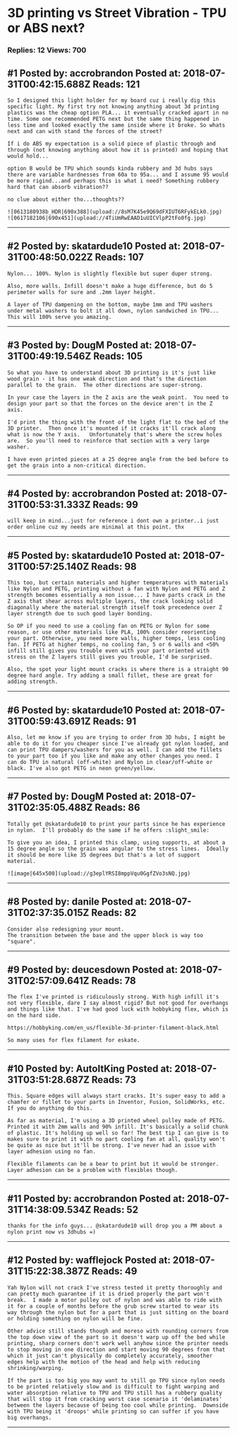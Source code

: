 # 3D printing vs Street Vibration - TPU or ABS next?

### Replies: 12 Views: 700

## \#1 Posted by: accrobrandon Posted at: 2018-07-31T00:42:15.688Z Reads: 121

```
So I designed this light holder for my board cuz i really dig this specific light. My first try not knowing anything about 3d printing plastics was the cheap option PLA... it eventually cracked apart in no time. Some one recommended PETG next but the same thing happened in less time and looked exactly the same inside where it broke. So whats next and can with stand the forces of the street?

If i do ABS my expectation is a solid piece of plastic through and through (not knowing anything about how it is printed) and hoping that would hold... 

option B would be TPU which sounds kinda rubbery and 3d hubs says there are variable hardnesses from 60a to 95a... and I assume 95 would be more rigind...and perhaps this is what i need? Something rubbery hard that can absorb vibration??

no clue about either tho...thoughts??

![0613180938b_HDR|690x388](upload://8sM7K45e9Q69dFXIUT6RFykELk0.jpg)
![0617182106|690x451](upload://4TiUmRwEAAD1uUICVlpP2tFo0fg.jpg)
```

---
## \#2 Posted by: skatardude10 Posted at: 2018-07-31T00:48:50.022Z Reads: 107

```
Nylon... 100%. Nylon is slightly flexible but super duper strong.

Also, more walls. Infill doesn't make a huge difference, but do 5 perimeter walls for sure and .2mm layer height.

A layer of TPU dampening on the bottom, maybe 1mm and TPU washers under metal washers to bolt it all down, nylon sandwiched in TPU... This will 100% serve you amazing.
```

---
## \#3 Posted by: DougM Posted at: 2018-07-31T00:49:19.546Z Reads: 105

```
So what you have to understand about 3D printing is it's just like wood grain - it has one weak direction and that's the direction parallel to the grain.  The other directions are super-strong.

In your case the layers in the Z axis are the weak point.  You need to design your part so that the forces on the device aren't in the Z axis.

I'd print the thing with the front of the light flat to the bed of the 3D printer.  Then once it's mounted if it cracks it'll crack along what is now the Y axis.   Unfortunately that's where the screw holes are.  So you'll need to reinforce that section with a very large washer.

I have even printed pieces at a 25 degree angle from the bed before to get the grain into a non-critical direction.
```

---
## \#4 Posted by: accrobrandon Posted at: 2018-07-31T00:53:31.333Z Reads: 99

```
will keep in mind...just for reference i dont own a printer..i just order online cuz my needs are minimal at this point. thx
```

---
## \#5 Posted by: skatardude10 Posted at: 2018-07-31T00:57:25.140Z Reads: 98

```
This too, but certain materials and higher temperatures with materials like Nylon and PETG, printing without a fan with Nylon and PETG and Z strength becomes essentially a non issue... I have parts crack in the Z axis that shear across multiple layers, the crack looking solid diagonally where the material strength itself took precedence over Z layer strength due to such good layer bonding. 

So OP if you need to use a cooling fan on PETG or Nylon for some reason, or use other materials like PLA, 100% consider reorienting your part. Otherwise, you need more walls, higher temps, less cooling fan. If PETG at higher temps, no cooling fan, 5 or 6 walls and <50% infill still gives you trouble even with your part oriented with stress on the Z layers still gives you trouble, I'd be surprised.

Also, the spot your light mount cracks is where there is a straight 90 degree hard angle. Try adding a small fillet, these are great for adding strength.
```

---
## \#6 Posted by: skatardude10 Posted at: 2018-07-31T00:59:43.691Z Reads: 91

```
Also, let me know if you are trying to order from 3D hubs, I might be able to do it for you cheaper since I've already got nylon loaded, and can print TPU dampers/washers for you as well. I can add the fillets to your part too if you like and make any other changes you need. I can do TPU in natural (off-white) and Nylon in clear/off-white or black. I've also got PETG in neon green/yellow.
```

---
## \#7 Posted by: DougM Posted at: 2018-07-31T02:35:05.488Z Reads: 86

```
Totally get @skatardude10 to print your parts since he has experience in nylon.  I'll probably do the same if he offers :slight_smile:

To give you an idea, I printed this clamp, using supports, at about a 15 degree angle so the grain was angular to the stress lines.  Ideally it should be more like 35 degrees but that's a lot of support material.

![image|645x500](upload://g3eplYRSI8mppVqu0GgfZVo3sNQ.jpg)
```

---
## \#8 Posted by: danile Posted at: 2018-07-31T02:37:35.015Z Reads: 82

```
Consider also redesigning your mount.
The transition between the base and the upper block is way too "square".
```

---
## \#9 Posted by: deucesdown Posted at: 2018-07-31T02:57:09.641Z Reads: 78

```
The flex I've printed is ridiculously strong. With high infill it's not very flexible, dare I say almost rigid? But not good for overhangs and things like that. I've had good luck with hobbyking flex, which is on the hard side.

https://hobbyking.com/en_us/flexible-3d-printer-filament-black.html

So many uses for flex filament for eskate.
```

---
## \#10 Posted by: AutoItKing Posted at: 2018-07-31T03:51:28.687Z Reads: 73

```
This. Square edges will always start cracks. It's super easy to add a chamfer or fillet to your parts in Inventor, Fusion, SolidWorks, etc. If you do anything do this.

As far as material, I'm using a 3D printed wheel pulley made of PETG. Printed it with 2mm walls and 90% infill. It's basically a solid chunk of plastic. It's holding up well so far! The best tip I can give is to makes sure to print it with no part cooling fan at all, quality won't be quite as nice but it'll be strong. I've never had an issue with layer adhesion using no fan.

Flexible filaments can be a bear to print but it would be stronger. Layer adhesion can be a problem with flexibles though.
```

---
## \#11 Posted by: accrobrandon Posted at: 2018-07-31T14:38:09.534Z Reads: 52

```
thanks for the info guys... @skatardude10 will drop you a PM about a nylon print now vs 3dhubs =)
```

---
## \#12 Posted by: wafflejock Posted at: 2018-07-31T15:22:38.387Z Reads: 49

```
Yah Nylon will not crack I've stress tested it pretty thoroughly and can pretty much guarantee if it is dried properly the part won't break.  I made a motor pulley out of nylon and was able to ride with it for a couple of months before the grub screw started to wear its way through the nylon but for a part that is just sitting on the board or holding something on nylon will be fine.

Other advice still stands though and moreso with rounding corners from the top down view of the part so it doesn't warp up off the bed while printing, sharp corners don't work well anyhow since the printer needs to stop moving in one direction and start moving 90 degrees from that which it just can't physically do completely accurately, smoother edges help with the motion of the head and help with reducing shrinking/warping.

If the part is too big you may want to still go TPU since nylon needs to be printed relatively slow and is difficult to fight warping and water absorption relative to TPU and TPU still has a rubbery quality that will stop it from cracking worst case scenario it 'delaminates' between the layers because of being too cool while printing.  Downside with TPU being it 'droops' while printing so can suffer if you have big overhangs.
```

---
